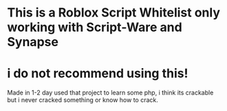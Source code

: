 # This is a Roblox Script Whitelist only working with Script-Ware and Synapse

# i do not recommend using this!


Made in 1-2 day used that project to learn some php, i think its crackable but i never cracked something or know how to crack.